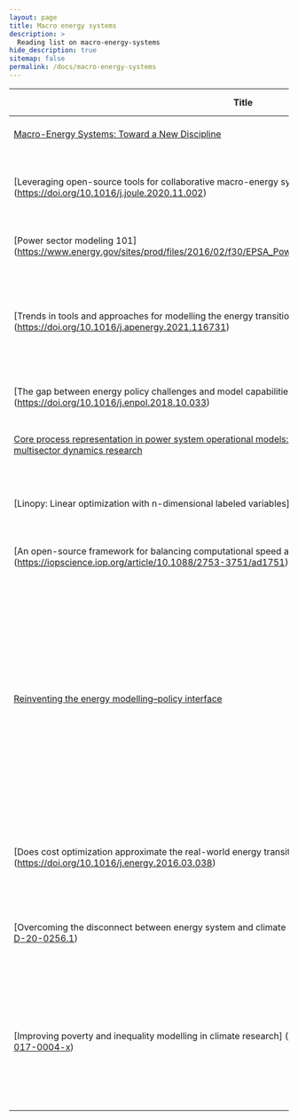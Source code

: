 ```yaml
---
layout: page
title: Macro energy systems
description: >
  Reading list on macro-energy-systems
hide_description: true
sitemap: false
permalink: /docs/macro-energy-systems
---
```


| **Title** | **Author / Year** | **Theme** | **Comment** |
|-----------|-------------------|-----------|-------------|
| [Macro-Energy Systems: Toward a New Discipline](https://www.sciencedirect.com/science/article/pii/S2542435119303617) | Levi et al. (2019) | Introduction | Defines macro-energy systems modeling |
| [Leveraging open-source tools for collaborative macro-energy system modeling efforts]			(https://doi.org/10.1016/j.joule.2020.11.002) | DeCarolis et al. (2020) | Introduction | Answers to why we need the open-source approach to energy systems modeling |
| [Power sector modeling 101]		(https://www.energy.gov/sites/prod/files/2016/02/f30/EPSA_Power_Sector_Modeling_FINAL_021816_0.pdf) | Boyd (2016) | Introduction | Introduces different types of power system models |
| [Trends in tools and approaches for modelling the energy transition] 				(https://doi.org/10.1016/j.apenergy.2021.116731) | Chang et al. (2021) | Introduction | Surveys research areas in using energy systems model along with different tools in the market. It also discusses model coupling |
| [The gap between energy policy challenges and model capabilities]				(https://doi.org/10.1016/j.enpol.2018.10.033) | Savvidis et al. (2019) | Introduction | Maps policy-relevant questions to modeling tools |
| [Core process representation in power system operational models: Gaps, challenges, and opportunities for multisector dynamics research](https://doi.org/10.1016/j.energy.2021.122049) | Oikonomou et al. (2022) | Technical | Introduces and reviews production cost models |
| [Linopy: Linear optimization with n-dimensional labeled variables]				(https://doi.org/10.21105/joss.04823) | Hofmann (2023) | Technical | Shortly describes optimization modeling frameworks and solvers |
| [An open-source framework for balancing computational speed and fidelity in production cost models]	 (https://iopscience.iop.org/article/10.1088/2753-3751/ad1751) | Akdemir et al. (2024) | Technical | Introduces model reduction techniques |
| [Reinventing the energy modelling–policy interface](https://www.nature.com/articles/nenergy201612) | Strachan et al. (2016) | Challenges - policymaking | Energy modelling has a crucial underpinning role for policy making, but the modelling–policy interface faces several limitations. A reinvention of this interface would better provide timely, targeted, tested, transparent and iterated insights from such complex multidisciplinary tools |
| [Does cost optimization approximate the real-world energy transition?]				(https://doi.org/10.1016/j.energy.2016.03.038) | Trutnevyte (2016) | Challenges - modeling | Describes uses of a bottom-up optimization model along with cautionary tales |
| [Overcoming the disconnect between energy system and climate modeling]				(https://doi.org/10.1175/BAMS-D-20-0256.1) | Craig et al. (2022) | Challenges - climate variability | Describes the challenges of integrating energy systems to weather/climate modeling |
| [Improving poverty and inequality modelling in climate research]				(https://www.nature.com/articles/s41558-017-0004-x)| Rao et al. (2017) | Challenges - energy justice | Current models used in climate research have a limited ability to represent the poor and vulner able, or the different dimensions along which they face these risks |

			










			
